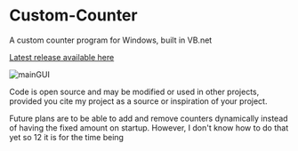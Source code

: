 # Custom-Counter
A custom counter program for Windows, built in VB.net

[Latest release available here](https://github.com/wjz1095/Custom-Counter/releases)

![mainGUI](https://i.imgur.com/FzJJL6M.png)

Code is open source and may be modified or used in other projects, provided you cite my project as a source or inspiration of your project.

Future plans are to be able to add and remove counters dynamically instead of having the fixed amount on startup. However, I don't know how to do that yet so 12 it is for the time being
